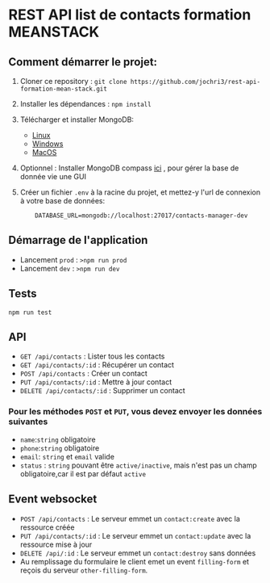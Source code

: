 # REST API list de contacts formation MEANSTACK

## Comment démarrer le projet:

1. Cloner ce repository : `git clone https://github.com/jochri3/rest-api-formation-mean-stack.git`

2. Installer les dépendances : `npm install`

3. Télécharger et installer MongoDB:

   - [Linux](https://docs.mongodb.com/manual/administration/install-on-linux/)
   - [Windows](https://docs.mongodb.com/manual/tutorial/install-mongodb-on-windows/)
   - [MacOS](https://docs.mongodb.com/manual/tutorial/install-mongodb-on-os-x/)

4. Optionnel : Installer MongoDB compass [ici](https://www.mongodb.com/products/compass) , pour gérer la base de donnée vie une GUI

5. Créer un fichier `.env` à la racine du projet, et mettez-y l'url de connexion à votre base de données:
   ```
       DATABASE_URL=mongodb://localhost:27017/contacts-manager-dev
   ```

## Démarrage de l'application

- Lancement `prod` : `>npm run prod`
- Lancement `dev` : `>npm run dev`

## Tests

`npm run test`

## API

- `GET /api/contacts` : Lister tous les contacts
- `GET /api/contacts/:id` : Récupérer un contact
- `POST /api/contacts` : Créer un contact
- `PUT /api/contacts/:id` : Mettre à jour contact
- `DELETE /api/contacts/:id` : Supprimer un contact

### Pour les méthodes `POST` et `PUT`, vous devez envoyer les données suivantes

- `name`:`string` obligatoire
- `phone`:`string` obligatoire
- `email`: `string` et `email` valide
- `status` : `string` pouvant être `active/inactive`, mais n'est pas un champ obligatoire,car il est par défaut `active`

## Event websocket

- `POST /api/contacts` : Le serveur emmet un `contact:create` avec la ressource créée
- `PUT /api/contacts/:id` : Le serveur emmet un `contact:update` avec la ressource mise à jour
- `DELETE /api/:id` : Le serveur emmet un `contact:destroy` sans données
- Au remplissage du formulaire le client emet un event `filling-form` et reçois du serveur `other-filling-form`.
